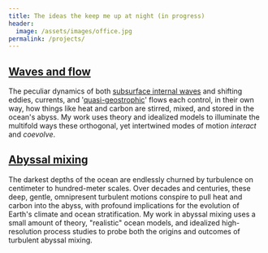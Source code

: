 ```yaml
---
title: The ideas the keep me up at night (in progress)
header:
  image: /assets/images/office.jpg
permalink: /projects/
---
```


## [Waves and flow][]

The peculiar dynamics of both [subsurface internal waves][] and shifting eddies, 
currents, and '[quasi-geostrophic][]' flows each control, in their own way, how 
things like heat and carbon are stirred, mixed, and stored in the ocean's abyss. 
My work uses theory and idealized models to illuminate the multifold ways these
orthogonal, yet intertwined modes of motion *interact* and *coevolve*.


## [Abyssal mixing][]

The darkest depths of the ocean are endlessly churned by turbulence 
on centimeter to hundred-meter scales. Over decades and centuries, these
deep, gentle, omnipresent turbulent motions conspire to pull heat and carbon
into the abyss, with profound implications for the evolution of Earth's 
climate and ocean stratification. My work in abyssal mixing uses a small amount 
of theory, "realistic" ocean models, and idealized high-resolution process studies
to probe both the origins and outcomes of turbulent abyssal mixing.


[Waves and flow]: https://glwagner.github.io/projects/wavesAndFlow
[Abyssal mixing]: https://glwagner.github.io/projects/abyssalMixing
[subsurface internal waves]: http://www.livescience.com/42459-huge-ocean-internal-waves-explained.html
[quasi-geostrophic]: https://en.wikipedia.org/wiki/Geostrophic_current
